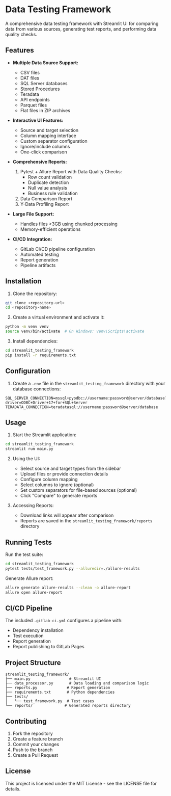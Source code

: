 # Data Testing Framework

A comprehensive data testing framework with Streamlit UI for comparing data from various sources, generating test reports, and performing data quality checks.

## Features

- **Multiple Data Source Support:**
  - CSV files
  - DAT files
  - SQL Server databases
  - Stored Procedures
  - Teradata
  - API endpoints
  - Parquet files
  - Flat files in ZIP archives

- **Interactive UI Features:**
  - Source and target selection
  - Column mapping interface
  - Custom separator configuration
  - Ignore/include columns
  - One-click comparison

- **Comprehensive Reports:**
  1. Pytest + Allure Report with Data Quality Checks:
     - Row count validation
     - Duplicate detection
     - Null value analysis
     - Business rule validation
  2. Data Comparison Report
  3. Y-Data Profiling Report

- **Large File Support:**
  - Handles files >3GB using chunked processing
  - Memory-efficient operations

- **CI/CD Integration:**
  - GitLab CI/CD pipeline configuration
  - Automated testing
  - Report generation
  - Pipeline artifacts

## Installation

1. Clone the repository:
```bash
git clone <repository-url>
cd <repository-name>
```

2. Create a virtual environment and activate it:
```bash
python -m venv venv
source venv/bin/activate  # On Windows: venv\Scripts\activate
```

3. Install dependencies:
```bash
cd streamlit_testing_framework
pip install -r requirements.txt
```

## Configuration

1. Create a `.env` file in the `streamlit_testing_framework` directory with your database connections:
```env
SQL_SERVER_CONNECTION=mssql+pyodbc://username:password@server/database?driver=ODBC+Driver+17+for+SQL+Server
TERADATA_CONNECTION=teradatasql://username:password@server/database
```

## Usage

1. Start the Streamlit application:
```bash
cd streamlit_testing_framework
streamlit run main.py
```

2. Using the UI:
   - Select source and target types from the sidebar
   - Upload files or provide connection details
   - Configure column mapping
   - Select columns to ignore (optional)
   - Set custom separators for file-based sources (optional)
   - Click "Compare" to generate reports

3. Accessing Reports:
   - Download links will appear after comparison
   - Reports are saved in the `streamlit_testing_framework/reports` directory

## Running Tests

Run the test suite:
```bash
cd streamlit_testing_framework
pytest tests/test_framework.py --alluredir=./allure-results
```

Generate Allure report:
```bash
allure generate allure-results --clean -o allure-report
allure open allure-report
```

## CI/CD Pipeline

The included `.gitlab-ci.yml` configures a pipeline with:
- Dependency installation
- Test execution
- Report generation
- Report publishing to GitLab Pages

## Project Structure

```
streamlit_testing_framework/
├── main.py                 # Streamlit UI
├── data_processor.py       # Data loading and comparison logic
├── reports.py             # Report generation
├── requirements.txt       # Python dependencies
├── tests/
│   └── test_framework.py  # Test cases
└── reports/              # Generated reports directory
```

## Contributing

1. Fork the repository
2. Create a feature branch
3. Commit your changes
4. Push to the branch
5. Create a Pull Request

## License

This project is licensed under the MIT License - see the LICENSE file for details.
